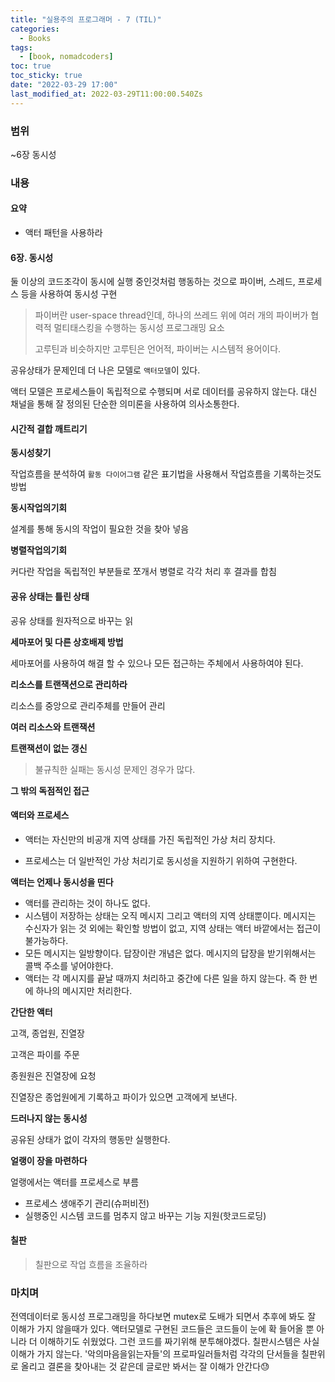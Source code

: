 ```yaml
---
title: "실용주의 프로그래머 - 7 (TIL)"
categories:
  - Books
tags:
  - [book, nomadcoders]
toc: true
toc_sticky: true
date: "2022-03-29 17:00"
last_modified_at: 2022-03-29T11:00:00.540Zs
---
```


### 범위 

~6장 동시성

### 내용

#### **요약**

- 액터 패턴을 사용하라

#### 6장. 동시성

둘 이상의 코드조각이 동시에 실행 중인것처럼 행동하는 것으로 파이버, 스레드, 프로세스 등을 사용하여 동시성 구현

> 파이버란 user-space thread인데, 하나의 쓰레드 위에 여러 개의 파이버가 협력적 멀티태스킹을 수행하는 동시성 프로그래밍 요소
>
> 고루틴과 비슷하지만 고루틴은 언어적, 파이버는 시스템적 용어이다.

공유상태가 문제인데 더 나은 모델로 `액터모델`이 있다.

액터 모델은 프로세스들이 독립적으로 수행되며 서로 데이터를 공유하지 않는다. 대신 채널을 통해 잘 정의된 단순한 의미론을 사용하여 의사소통한다.

#### 시간적 결합 깨트리기

**동시성찾기**

작업흐름을 분석하여 `활동 다이어그램` 같은 표기법을 사용해서 작업흐름을 기록하는것도 방법

**동시작업의기회**

설계를 통해 동시의 작업이 필요한 것을 찾아 넣음

**병렬작업의기회**

커다란 작업을 독립적인 부분들로 쪼개서 병렬로 각각 처리 후 결과를 합침

#### 공유 상태는 틀린 상태

공유 상태를 원자적으로 바꾸는 읽

**세마포어 및 다른 상호배제 방법**

세마포어를 사용하여 해결 할 수 있으나 모든 접근하는 주체에서 사용하여야 된다.

**리소스를 트랜잭션으로 관리하라**

리소스를 중앙으로 관리주체를 만들어 관리

**여러 리소스와 트랜잭션**

**트랜잭션이 없는 갱신**

> 불규칙한 실패는 동시성 문제인 경우가 많다.

**그 밖의 독점적인 접근**

#### 액터와 프로세스

* 액터는 자신만의 비공개 지역 상태를 가진 독립적인 가상 처리 장치다.

* 프로세스는 더 일반적인 가상 처리기로 동시성을 지원하기 위하여 구현한다.

**액터는 언제나 동시성을 띤다**

* 액터를 관리하는 것이 하나도 없다.
* 시스템이 저장하는 상태는 오직 메시지 그리고 액터의 지역 상태뿐이다. 메시지는 수신자가 읽는 것 외에는 확인할 방법이 없고, 지역 상태는 액터 바깥에서는 접근이 불가능하다.
* 모든 메시지는 일방향이다. 답장이란 개념은 없다. 메시지의 답장을 받기위해서는 콜백 주소를 넣어야한다.
* 액터는 각 메시지를 끝날 때까지 처리하고 중간에 다른 일을 하지 않는다. 즉 한 번에 하나의 메시지만 처리한다.

**간단한 액터**

고객, 종업원, 진열장

고객은 파이를 주문

종원원은 진열장에 요청

진열장은 종업원에게 기록하고 파이가 있으면 고객에게 보낸다.

**드러나지 않는 동시성**

공유된 상태가 없이 각자의 행동만 실행한다.

**얼랭이 장을 마련하다**

얼랭에서는 액터를 프로세스로 부름

* 프로세스 생애주기 관리(슈퍼비전)
* 실행중인 시스템 코드를 멈추지 않고 바꾸는 기능 지원(핫코드로딩)

#### 칠판

> 칠판으로 작업 흐름을 조율하라

### 마치며

전역데이터로 동시성 프로그래밍을 하다보면 mutex로 도배가 되면서 추후에 봐도 잘 이해가 가지 않을때가 있다. 액터모델로 구현된 코드들은  코드들이 눈에 확 들어올 뿐 아니라 더 이해하기도 쉬웠었다. 그런 코드를 짜기위해 분투해야겠다. 칠판시스템은 사실 이해가 가지 않는다. '악의마음을읽는자들'의 프로파일러들처럼 각각의 단서들을 칠판위로 올리고 결론을 찾아내는 것 같은데 글로만 봐서는 잘 이해가 안간다😓

